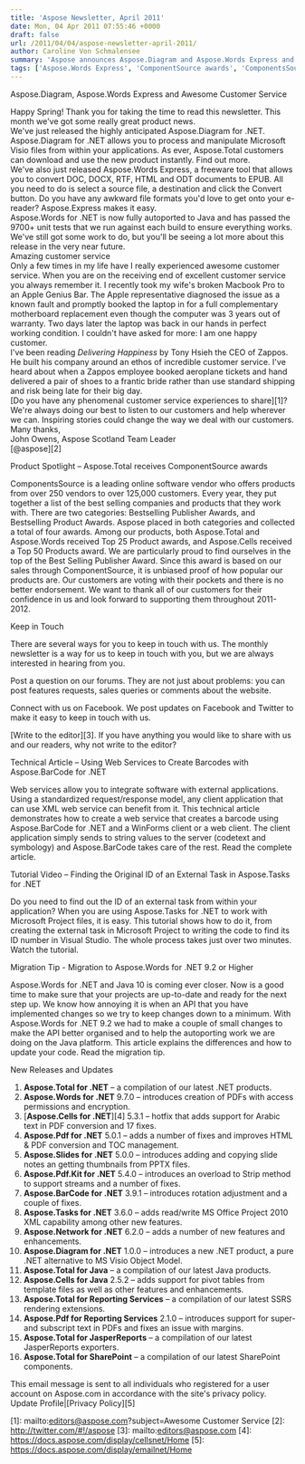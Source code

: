 ```yaml
---
title: 'Aspose Newsletter, April 2011'
date: Mon, 04 Apr 2011 07:55:46 +0000
draft: false
url: /2011/04/04/aspose-newsletter-april-2011/
author: Caroline Von Schmalensee
summary: 'Aspose announces Aspose.Diagram and Aspose.Words Express and talks about awesome customer service. We also list the awards we got from ComponentSource this year.'
tags: ['Aspose.Words Express', 'ComponentSource awards', 'ComponentsSource Top 25 Product', 'Customer Newsletters', 'Delivering Happiness', 'John Owens', 'Tony Hsieh', 'Zappos', 'awesome customer service']
---
```


Aspose.Diagram, Aspose.Words Express and Awesome Customer Service

Happy Spring! Thank you for taking the time to read this newsletter. This month we've got some really great product news.  
We've just released the highly anticipated Aspose.Diagram for .NET. Aspose.Diagram for .NET allows you to process and manipulate Microsoft Visio files from within your applications. As ever, Aspose.Total customers can download and use the new product instantly. Find out more.  
We've also just released Aspose.Words Express, a freeware tool that allows you to convert DOC, DOCX, RTF, HTML and ODT documents to EPUB. All you need to do is select a source file, a destination and click the Convert button. Do you have any awkward file formats you'd love to get onto your e-reader? Aspose.Express makes it easy.  
Aspose.Words for .NET is now fully autoported to Java and has passed the 9700+ unit tests that we run against each build to ensure everything works. We've still got some work to do, but you'll be seeing a lot more about this release in the very near future.  
Amazing customer service  
Only a few times in my life have I really experienced awesome customer service. When you are on the receiving end of excellent customer service you always remember it. I recently took my wife's broken Macbook Pro to an Apple Genius Bar. The Apple representative diagnosed the issue as a known fault and promptly booked the laptop in for a full complementary motherboard replacement even though the computer was 3 years out of warranty. Two days later the laptop was back in our hands in perfect working condition. I couldn't have asked for more: I am one happy customer.  
I've been reading _Delivering Happiness_ by Tony Hsieh the CEO of Zappos. He built his company around an ethos of incredible customer service. I've heard about when a Zappos employee booked aeroplane tickets and hand delivered a pair of shoes to a frantic bride rather than use standard shipping and risk being late for their big day.  
[Do you have any phenomenal customer service experiences to share][1]? We're always doing our best to listen to our customers and help wherever we can. Inspiring stories could change the way we deal with our customers.  
Many thanks,  
John Owens, Aspose Scotland Team Leader  
[@aspose][2]

Product Spotlight – Aspose.Total receives ComponentSource awards

ComponentsSource is a leading online software vendor who offers products from over 250 vendors to over 125,000 customers. Every year, they put together a list of the best selling companies and products that they work with. There are two categories: Bestselling Publisher Awards, and Bestselling Product Awards. Aspose placed in both categories and collected a total of four awards. Among our products, both Aspose.Total and Aspose.Words received Top 25 Product awards, and Aspose.Cells received a Top 50 Products award. We are particularly proud to find ourselves in the top of the Best Selling Publisher Award. Since this award is based on our sales through ComponentSource, it is unbiased proof of how popular our products are. Our customers are voting with their pockets and there is no better endorsement. We want to thank all of our customers for their confidence in us and look forward to supporting them throughout 2011-2012.

Keep in Touch

There are several ways for you to keep in touch with us. The monthly newsletter is a way for us to keep in touch with you, but we are always interested in hearing from you.

Post a question on our forums. They are not just about problems: you can post features requests, sales queries or comments about the website.

Connect with us on Facebook. We post updates on Facebook and Twitter to make it easy to keep in touch with us.  

[Write to the editor][3]. If you have anything you would like to share with us and our readers, why not write to the editor?

Technical Article – Using Web Services to Create Barcodes with Aspose.BarCode for .NET

Web services allow you to integrate software with external applications. Using a standardized request/response model, any client application that can use XML web service can benefit from it. This technical article demonstrates how to create a web service that creates a barcode using Aspose.BarCode for .NET and a WinForms client or a web client. The client application simply sends to string values to the server (codetext and symbology) and Aspose.BarCode takes care of the rest. Read the complete article.

Tutorial Video – Finding the Original ID of an External Task in Aspose.Tasks for .NET

Do you need to find out the ID of an external task from within your application? When you are using Aspose.Tasks for .NET to work with Microsoft Project files, it is easy. This tutorial shows how to do it, from creating the external task in Microsoft Project to writing the code to find its ID number in Visual Studio. The whole process takes just over two minutes. Watch the tutorial.

Migration Tip - Migration to Aspose.Words for .NET 9.2 or Higher

Aspose.Words for .NET and Java 10 is coming ever closer. Now is a good time to make sure that your projects are up-to-date and ready for the next step up. We know how annoying it is when an API that you have implemented changes so we try to keep changes down to a minimum. With Aspose.Words for .NET 9.2 we had to make a couple of small changes to make the API better organised and to help the autoporting work we are doing on the Java platform. This article explains the differences and how to update your code. Read the migration tip.

New Releases and Updates

1.  **Aspose.Total for .NET** – a compilation of our latest .NET products.
2.  **Aspose.Words for .NET** 9.7.0 – introduces creation of PDFs with access permissions and encryption.
3.  [**Aspose.Cells for .NET**][4] 5.3.1 – hotfix that adds support for Arabic text in PDF conversion and 17 fixes.
4.  **Aspose.Pdf for .NET** 5.0.1 – adds a number of fixes and improves HTML & PDF conversion and TOC management.
5.  **Aspose.Slides for .NET** 5.0.0 – introduces adding and copying slide notes an getting thumbnails from PPTX files.
6.  **Aspose.Pdf.Kit for .NET** 5.4.0 – introduces an overload to Strip method to support streams and a number of fixes.
7.  **Aspose.BarCode for .NET** 3.9.1 – introduces rotation adjustment and a couple of fixes.
8.  **Aspose.Tasks for .NET** 3.6.0 – adds read/write MS Office Project 2010 XML capability among other new features.
9.  **Aspose.Network for .NET** 6.2.0 – adds a number of new features and enhancements.
10.  **Aspose.Diagram for .NET** 1.0.0 – introduces a new .NET product, a pure .NET alternative to MS Visio Object Model.
11.  **Aspose.Total for Java** – a compilation of our latest Java products.
12.  **Aspose.Cells for Java** 2.5.2 – adds support for pivot tables from template files as well as other features and enhancements.
13.  **Aspose.Total for Reporting Services** – a compilation of our latest SSRS rendering extensions.
14.  **Aspose.Pdf for Reporting Services** 2.1.0 – introduces support for super- and subscript text in PDFs and fixes an issue with margins.
15.  **Aspose.Total for JasperReports** – a compilation of our latest JasperReports exporters.
16.  **Aspose.Total for SharePoint** – a compilation of our latest SharePoint components.

  

This email message is sent to all individuals who registered for a user account on Aspose.com in accordance with the site's privacy policy.  
Update Profile|[Privacy Policy][5]




[1]: mailto:editors@aspose.com?subject=Awesome Customer Service
[2]: http://twitter.com/#!/aspose
[3]: mailto:editors@aspose.com
[4]: https://docs.aspose.com/display/cellsnet/Home
[5]: https://docs.aspose.com/display/emailnet/Home



